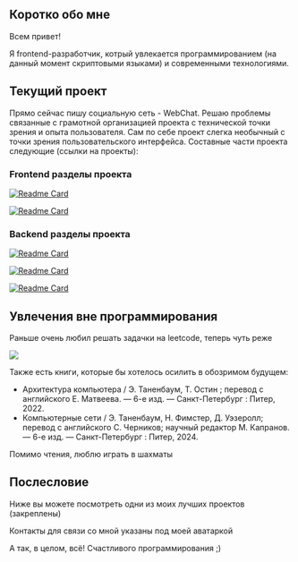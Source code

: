 <section>

  <h2>Коротко обо мне</h2>

  <p>
    Всем привет!
  </p>
  <p>
    Я frontend-разработчик, котрый увлекается программированием (на данный момент скриптовыми языками) и современными технологиями.
  </p>

</section>

<section>

  <h2>Текущий проект</h2>

  <p>
    Прямо сейчас пишу социальную сеть - WebChat. Решаю проблемы связанные с грамотной организацией проекта с технической точки зрения и опыта пользователя. Сам по себе проект слегка необычный с точки зрения пользовательского интерфейса. Составные части проекта следующие (ссылки на проекты):
  </p>

  <h3>Frontend разделы проекта</h3>

[![Readme Card](https://github-readme-stats.vercel.app/api/pin/?username=WebChat-team&repo=id.webchat.com)](https://github.com/WebChat-team/id.webchat.com)

[![Readme Card](https://github-readme-stats.vercel.app/api/pin/?username=WebChat-team&repo=webchat.com)](https://github.com/WebChat-team/webchat.com)


  <h3>Backend разделы проекта</h3>

[![Readme Card](https://github-readme-stats.vercel.app/api/pin/?username=WebChat-team&repo=proxy_server)](https://github.com/WebChat-team/proxy_server)

[![Readme Card](https://github-readme-stats.vercel.app/api/pin/?username=WebChat-team&repo=token_server)](https://github.com/WebChat-team/token_server)

[![Readme Card](https://github-readme-stats.vercel.app/api/pin/?username=WebChat-team&repo=user_server)](https://github.com/WebChat-team/user_server)

</section>

<section>

  <h2>Увлечения вне программирования</h2>

  <p>Раньше очень любил решать задачки на leetcode, теперь чуть реже</p>

  ![](https://leetcard.jacoblin.cool/Gleb001)

  <p>Также есть книги, которые бы хотелось осилить в обозримом будущем:</p>

  <ul>
    <li>
    Архитектура компьютера / Э. Таненбаум, Т. Остин ; перевод с английского Е. Матвеева. — 6-е изд. — Санкт-Петербург : Питер, 2022.
    </li>
    <li>
    Компьютерные сети / Э. Таненбаум, Н. Фимстер, Д. Уэзеролл; перевод с английского С. Черников; научный редактор М. Капранов. — 6-е изд. — Санкт-Петербург : Питер, 2024.
    </li>
  </ul>

  <p>Помимо чтения, люблю играть в шахматы</p>


</section>

<section>

  <h2>Послесловие</h2>

  <p>
    Ниже вы можете посмотреть одни из моих лучших проектов (закреплены)
  </p>

  <p>
    Контакты для связи со мной указаны под моей аватаркой
  </p>

  <p>
    А так, в целом, всё!
    Счастливого программирования ;)
  </p>

</section>
